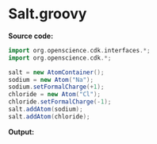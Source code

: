 # Salt.groovy
**Source code:**
```groovy
import org.openscience.cdk.interfaces.*;
import org.openscience.cdk.*;

salt = new AtomContainer();
sodium = new Atom("Na");
sodium.setFormalCharge(+1);
chloride = new Atom("Cl");
chloride.setFormalCharge(-1);
salt.addAtom(sodium);
salt.addAtom(chloride);
```
**Output:**
```plain
```
